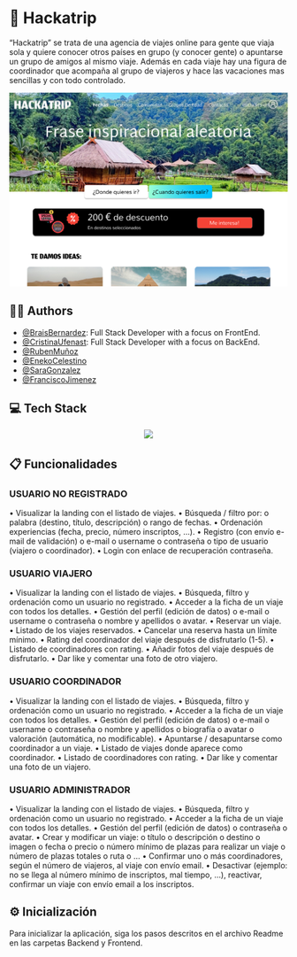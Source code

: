 # 💬 Hackatrip

“Hackatrip” se trata de una agencia de viajes online para gente que viaja sola y quiere conocer otros países en grupo (y conocer gente) o apuntarse un grupo de amigos al mismo viaje. Además en cada viaje hay una figura de coordinador que acompaña al grupo de viajeros y hace las vacaciones mas sencillas y con todo controlado.

<div align="center">
  <img src="./images/hackatrip.png" alt="hackatrip_home">
</div>

## 👩‍💻 Authors

- [@BraisBernardez](https://github.com/braissgz): Full Stack Developer with a focus on FrontEnd.
- [@CristinaUfenast](https://github.com/cristinaufenast): Full Stack Developer with a focus on BackEnd.
- [@RubenMuñoz](https://github.com/rumupadev)
- [@EnekoCelestino](https://github.com/Enekobass)
- [@SaraGonzalez](https://github.com/SaraRamrez)
- [@FranciscoJimenez](https://github.com/FranJimenezCriado)

## 💻 Tech Stack

<p align="center">
    <img src="https://skillicons.dev/icons?i=figma,ps,js,html,css,mysql,nodejs,postman,react,github,git,vscode&theme=light" />
</p>

## 📋 Funcionalidades

### USUARIO NO REGISTRADO

• Visualizar la landing con el listado de viajes.
• Búsqueda / filtro por:
o palabra (destino, título, descripción)
o rango de fechas.
• Ordenación experiencias (fecha, precio, número inscriptos, …).
• Registro (con envío e-mail de validación)
o e-mail
o username
o contraseña
o tipo de usuario (viajero o coordinador).
• Login con enlace de recuperación contraseña.

### USUARIO VIAJERO

• Visualizar la landing con el listado de viajes.
• Búsqueda, filtro y ordenación como un usuario no registrado.
• Acceder a la ficha de un viaje con todos los detalles.
• Gestión del perfil (edición de datos)
o e-mail
o username
o contraseña
o nombre y apellidos
o avatar.
• Reservar un viaje.
• Listado de los viajes reservados.
• Cancelar una reserva hasta un límite mínimo.
• Rating del coordinador del viaje después de disfrutarlo (1-5).
• Listado de coordinadores con rating.
• Añadir fotos del viaje después de disfrutarlo.
• Dar like y comentar una foto de otro viajero.

### USUARIO COORDINADOR

• Visualizar la landing con el listado de viajes.
• Búsqueda, filtro y ordenación como un usuario no registrado.
• Acceder a la ficha de un viaje con todos los detalles.
• Gestión del perfil (edición de datos)
o e-mail
o username
o contraseña
o nombre y apellidos
o biografía
o avatar
o valoración (automática, no modificable).
• Apuntarse / desapuntarse como coordinador a un viaje.
• Listado de viajes donde aparece como coordinador.
• Listado de coordinadores con rating.
• Dar like y comentar una foto de un viajero.
### USUARIO ADMINISTRADOR

• Visualizar la landing con el listado de viajes.
• Búsqueda, filtro y ordenación como un usuario no registrado.
• Acceder a la ficha de un viaje con todos los detalles.
• Gestión del perfil (edición de datos)
o contraseña
o avatar.
• Crear y modificar un viaje:
o título
o descripción
o destino
o imagen
o fecha
o precio
o número mínimo de plazas para realizar un viaje
o número de plazas totales
o ruta
o …
• Confirmar uno o más coordinadores, según el número de viajeros, al viaje con envío
email.
• Desactivar (ejemplo: no se llega al número mínimo de inscriptos, mal tiempo, …),
reactivar, confirmar un viaje con envío email a los inscriptos.

## ⚙ Inicialización

Para inicializar la aplicación, siga los pasos descritos en el archivo Readme en las carpetas Backend y Frontend.
